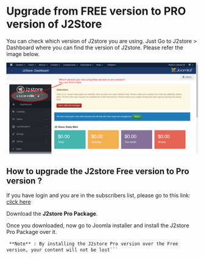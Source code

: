 # Upgrade from FREE version to PRO version of J2Store

You can check which version of J2store you are using. Just Go to J2store &gt; Dashboard where you can find the version of J2store. Please refer the image below.

![Upgrade-dashboard](https://raw.githubusercontent.com/j2store/doc-images/master/getting-started/Upgrade%20from%20Free%20to%20Pro/Upgrade-dashboard.png)

## How to upgrade the J2store Free version to Pro version ? <a id="how-to-upgrade-the-j2store-free-version-to-pro-version-"></a>

If you have login and you are in the subscribers list, please go to this link: [click here](https://www.j2commerce.com/my-account)

Download the **J2store Pro Package**.

Once you downloaded, now go to Joomla installer and install the J2store Pro Package over it.

```text
 **Note** : By installing the J2store Pro version over the Free version, your content will not be lost```
```



